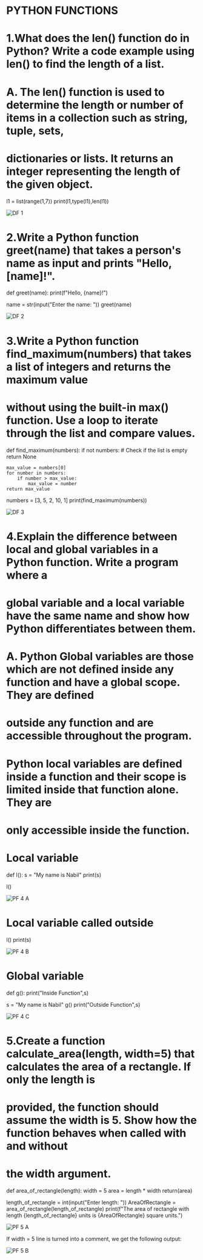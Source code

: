 
# PYTHON FUNCTIONS

# 1.What does the len() function do in Python? Write a code example using len() to find the length of a list.

# A. The len() function is used to determine the length or number of items in a collection such as string, tuple, sets,
#    dictionaries or lists. It returns an integer representing the length of the given object.

l1 = list(range(1,7))
print(l1,type(l1),len(l1))


![DF 1](https://github.com/user-attachments/assets/4278b5cb-4811-4c18-80a0-76ed9f3d18ec)


# 2.Write a Python function greet(name) that takes a person's name as input and prints "Hello, [name]!".

def greet(name):
    print(f"Hello, {name}!")

name = str(input("Enter the name: "))
greet(name)


![DF 2](https://github.com/user-attachments/assets/5dfa48ec-6c05-4590-b333-d1aeccfd79ad)


# 3.Write a Python function find_maximum(numbers) that takes a list of integers and returns the maximum value
#   without using the built-in max() function. Use a loop to iterate through the list and compare values.

def find_maximum(numbers):
    if not numbers:  # Check if the list is empty
        return None

    max_value = numbers[0]
    for number in numbers:
        if number > max_value:
            max_value = number
    return max_value

numbers = [3, 5, 2, 10, 1]
print(find_maximum(numbers))


![DF 3](https://github.com/user-attachments/assets/3072064f-d5da-42e5-94ec-c5b6860dbc75)


# 4.Explain the difference between local and global variables in a Python function. Write a program where a
#   global variable and a local variable have the same name and show how Python differentiates between them.

# A. Python Global variables are those which are not defined inside any function and have a global scope. They are defined
# outside any function and are accessible throughout the program.

# Python local variables are defined inside a function and their scope is limited inside that function alone. They are
# only accessible inside the function.

# Local variable
def l():
    s = "My name is Nabil"
    print(s)

l()


![PF 4 A](https://github.com/user-attachments/assets/0227d2e0-8863-4512-bfad-b18bf1861173)


# Local variable called outside
l()
print(s)


![PF 4 B](https://github.com/user-attachments/assets/e2ddb53e-f143-431a-9d60-eb833cba3e32)


# Global variable
def g():
    print("Inside Function",s)

s = "My name is Nabil"
g()
print("Outside Function",s)


![PF 4 C](https://github.com/user-attachments/assets/268143af-0b66-4966-806a-0214ea49aab1)


# 5.Create a function calculate_area(length, width=5) that calculates the area of a rectangle. If only the length is
#   provided, the function should assume the width is 5. Show how the function behaves when called with and without
#   the width argument.

def area_of_rectangle(length):
    width = 5
    area = length * width
    return(area)

length_of_rectangle = int(input("Enter length: "))
AreaOfRectangle = area_of_rectangle(length_of_rectangle)
print(f"The area of rectangle with length {length_of_rectangle} units is {AreaOfRectangle} square units.")


![PF 5 A](https://github.com/user-attachments/assets/78eef4d2-f063-42f7-b4b0-e0213de2886b)


If width = 5 line is turned into a comment, we get the following output:


![PF 5 B](https://github.com/user-attachments/assets/885906f3-6dde-4f56-8c8e-0f2a82daec76)



